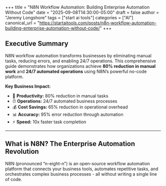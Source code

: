 +++
title = "N8N Workflow Automation: Building Enterprise Automation Without Code"
date = "2025-09-08T14:30:00-05:00"
draft = false
author = "Jeremy Longshore"
tags = ["start ai tools"]
categories = ["AI"]
canonical_url = "https://startaitools.com/posts/n8n-workflow-automation-building-enterprise-automation-without-code/"
+++

<h2 id="executive-summary">Executive Summary</h2>
<p>N8N workflow automation transforms businesses by eliminating manual tasks, reducing errors, and enabling 24/7 operations. This comprehensive guide demonstrates how organizations achieve <strong>80% reduction in manual work</strong> and <strong>24/7 automated operations</strong> using N8N’s powerful no-code platform.</p>
<p><strong>Key Business Impact:</strong></p>
<ul>
<li>🚀 <strong>Productivity:</strong> 80% reduction in manual tasks</li>
<li>⏰ <strong>Operations:</strong> 24/7 automated business processes</li>
<li>💰 <strong>Cost Savings:</strong> 65% reduction in operational overhead</li>
<li>📊 <strong>Accuracy:</strong> 95% error reduction through automation</li>
<li>⚡ <strong>Speed:</strong> 10x faster task completion</li>
</ul>
<hr/>
<h2 id="what-is-n8n-the-enterprise-automation-revolution">What is N8N? The Enterprise Automation Revolution</h2>
<p>N8N (pronounced “n-eight-n”) is an open-source workflow automation platform that connects your business tools, automates repetitive tasks, and orchestrates complex business processes - all without writing a single line of code.</p>
